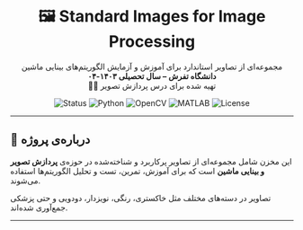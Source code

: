 <h1 align="center">🖼️ Standard Images for Image Processing</h1>
<p align="center">
  مجموعه‌ای از تصاویر استاندارد برای آموزش و آزمایش الگوریتم‌های بینایی ماشین
  <br>
  <b>دانشگاه تفرش – سال تحصیلی ۱۴۰۳-۰۴</b>
  <br>
  👨‍🏫 تهیه شده برای درس پردازش تصویر
</p>

<p align="center">
  <img src="https://img.shields.io/badge/Project-Active-brightgreen" alt="Status">
  <img src="https://img.shields.io/badge/Python-3.10-blue" alt="Python">
  <img src="https://img.shields.io/badge/OpenCV-Compatible-blue" alt="OpenCV">
  <img src="https://img.shields.io/badge/MATLAB-R2023b-orange" alt="MATLAB">
  <img src="https://img.shields.io/badge/License-Academic-lightgrey" alt="License">
</p>

---

## 📝 درباره‌ی پروژه

این مخزن شامل مجموعه‌ای از تصاویر پرکاربرد و شناخته‌شده در حوزه‌ی **پردازش تصویر و بینایی ماشین** است که برای آموزش، تمرین، تست و تحلیل الگوریتم‌ها استفاده می‌شوند.

تصاویر در دسته‌های مختلف مثل خاکستری، رنگی، نویزدار، دودویی و حتی پزشکی جمع‌آوری شده‌اند.

---

